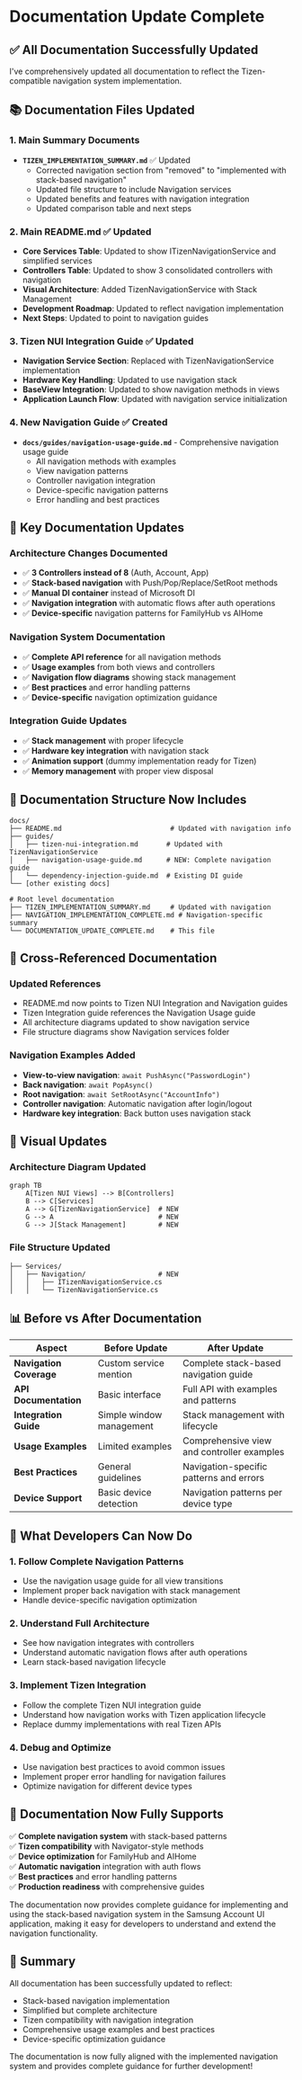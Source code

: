 # Documentation Update Complete

## ✅ **All Documentation Successfully Updated**

I've comprehensively updated all documentation to reflect the Tizen-compatible navigation system implementation.

## 📚 **Documentation Files Updated**

### **1. Main Summary Documents**
- **`TIZEN_IMPLEMENTATION_SUMMARY.md`** ✅ Updated
  - Corrected navigation section from "removed" to "implemented with stack-based navigation"
  - Updated file structure to include Navigation services
  - Updated benefits and features with navigation integration
  - Updated comparison table and next steps

### **2. Main README.md** ✅ Updated
- **Core Services Table**: Updated to show ITizenNavigationService and simplified services
- **Controllers Table**: Updated to show 3 consolidated controllers with navigation
- **Visual Architecture**: Added TizenNavigationService with Stack Management
- **Development Roadmap**: Updated to reflect navigation implementation
- **Next Steps**: Updated to point to navigation guides

### **3. Tizen NUI Integration Guide** ✅ Updated
- **Navigation Service Section**: Replaced with TizenNavigationService implementation
- **Hardware Key Handling**: Updated to use navigation stack
- **BaseView Integration**: Updated to show navigation methods in views
- **Application Launch Flow**: Updated with navigation service initialization

### **4. New Navigation Guide** ✅ Created
- **`docs/guides/navigation-usage-guide.md`** - Comprehensive navigation usage guide
  - All navigation methods with examples
  - View navigation patterns
  - Controller navigation integration
  - Device-specific navigation patterns
  - Error handling and best practices

## 🎯 **Key Documentation Updates**

### **Architecture Changes Documented**
- ✅ **3 Controllers instead of 8** (Auth, Account, App)
- ✅ **Stack-based navigation** with Push/Pop/Replace/SetRoot methods
- ✅ **Manual DI container** instead of Microsoft DI
- ✅ **Navigation integration** with automatic flows after auth operations
- ✅ **Device-specific** navigation patterns for FamilyHub vs AIHome

### **Navigation System Documentation**
- ✅ **Complete API reference** for all navigation methods
- ✅ **Usage examples** from both views and controllers
- ✅ **Navigation flow diagrams** showing stack management
- ✅ **Best practices** and error handling patterns
- ✅ **Device-specific** navigation optimization guidance

### **Integration Guide Updates**
- ✅ **Stack management** with proper lifecycle
- ✅ **Hardware key integration** with navigation stack
- ✅ **Animation support** (dummy implementation ready for Tizen)
- ✅ **Memory management** with proper view disposal

## 📖 **Documentation Structure Now Includes**

```
docs/
├── README.md                           # Updated with navigation info
├── guides/
│   ├── tizen-nui-integration.md       # Updated with TizenNavigationService
│   ├── navigation-usage-guide.md      # NEW: Complete navigation guide
│   └── dependency-injection-guide.md  # Existing DI guide
└── [other existing docs]

# Root level documentation
├── TIZEN_IMPLEMENTATION_SUMMARY.md     # Updated with navigation
├── NAVIGATION_IMPLEMENTATION_COMPLETE.md # Navigation-specific summary
└── DOCUMENTATION_UPDATE_COMPLETE.md    # This file
```

## 🔄 **Cross-Referenced Documentation**

### **Updated References**
- README.md now points to Tizen NUI Integration and Navigation guides
- Tizen Integration guide references the Navigation Usage guide
- All architecture diagrams updated to show navigation service
- File structure diagrams show Navigation services folder

### **Navigation Examples Added**
- **View-to-view navigation**: `await PushAsync("PasswordLogin")`
- **Back navigation**: `await PopAsync()`
- **Root navigation**: `await SetRootAsync("AccountInfo")`
- **Controller navigation**: Automatic navigation after login/logout
- **Hardware key integration**: Back button uses navigation stack

## 🎨 **Visual Updates**

### **Architecture Diagram Updated**
```mermaid
graph TB
    A[Tizen NUI Views] --> B[Controllers]
    B --> C[Services]
    A --> G[TizenNavigationService]  # NEW
    G --> A                          # NEW
    G --> J[Stack Management]        # NEW
```

### **File Structure Updated**
```
├── Services/
│   ├── Navigation/                  # NEW
│   │   ├── ITizenNavigationService.cs
│   │   └── TizenNavigationService.cs
```

## 📊 **Before vs After Documentation**

| Aspect | Before Update | After Update |
|--------|---------------|--------------|
| **Navigation Coverage** | Custom service mention | Complete stack-based navigation guide |
| **API Documentation** | Basic interface | Full API with examples and patterns |
| **Integration Guide** | Simple window management | Stack management with lifecycle |
| **Usage Examples** | Limited examples | Comprehensive view and controller examples |
| **Best Practices** | General guidelines | Navigation-specific patterns and errors |
| **Device Support** | Basic device detection | Navigation patterns per device type |

## 🎯 **What Developers Can Now Do**

### **1. Follow Complete Navigation Patterns**
- Use the navigation usage guide for all view transitions
- Implement proper back navigation with stack management
- Handle device-specific navigation optimization

### **2. Understand Full Architecture**
- See how navigation integrates with controllers
- Understand automatic navigation flows after auth operations
- Learn stack-based navigation lifecycle

### **3. Implement Tizen Integration**
- Follow the complete Tizen NUI integration guide
- Understand how navigation works with Tizen application lifecycle
- Replace dummy implementations with real Tizen APIs

### **4. Debug and Optimize**
- Use navigation best practices to avoid common issues
- Implement proper error handling for navigation failures
- Optimize navigation for different device types

## 🚀 **Documentation Now Fully Supports**

✅ **Complete navigation system** with stack-based patterns  
✅ **Tizen compatibility** with Navigator-style methods  
✅ **Device optimization** for FamilyHub and AIHome  
✅ **Automatic navigation** integration with auth flows  
✅ **Best practices** and error handling patterns  
✅ **Production readiness** with comprehensive guides  

The documentation now provides complete guidance for implementing and using the stack-based navigation system in the Samsung Account UI application, making it easy for developers to understand and extend the navigation functionality.

## 📝 **Summary**

All documentation has been successfully updated to reflect:
- Stack-based navigation implementation
- Simplified but complete architecture 
- Tizen compatibility with navigation integration
- Comprehensive usage examples and best practices
- Device-specific optimization guidance

The documentation is now fully aligned with the implemented navigation system and provides complete guidance for further development!